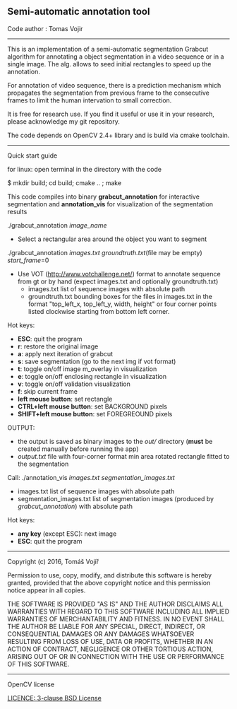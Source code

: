 ## Semi-automatic annotation tool

Code author : Tomas Vojir

________________

This is an implementation of a semi-automatic segmentation Grabcut algorithm for annotating a object segmentation
in a video sequence or in a single image. The alg. allows to seed initial rectangles to speed up the annotation.

For annotation of video sequence, there is a prediction mechanism which propagates the segmentation from 
previous frame to the consecutive frames to limit the human intervation to small correction.

It is free for research use. If you find it useful or use it in your research, please acknowledge my git repository.

The code depends on OpenCV 2.4+ library and is build via cmake toolchain.

_________________
Quick start guide

for linux: open terminal in the directory with the code

$ mkdir build; cd build; cmake .. ; make

This code compiles into binary **grabcut_annotation** for interactive segmentation 
and **annotation_vis** for visualization of the segmentation results

./grabcut_annotation *image_name*
- Select a rectangular area around the object you want to segment

./grabcut_annotation *images.txt* *groundtruth.txt*(file may be empty) *start_frame*=0
- Use VOT (http://www.votchallenge.net/) format  to annotate sequence from gt or by hand (expect images.txt and optionally groundtruth.txt)
    - images.txt list of sequence images with absolute path
    - groundtruth.txt bounding boxes for the files in images.txt in the format "top_left_x, top_left_y, width, height" or 
           four corner points listed clockwise starting from bottom left corner.

Hot keys:
- **ESC**: quit the program
- **r**: restore the original image
- **a**:  apply next iteration of grabcut
- **s**: save segmentation (go to the next img if vot format)
- **t**: toggle on/off image m_overlay in visualization
- **e**: toggle on/off enclosing rectangle in visualization
- **v**: toggle on/off validation visualization
- **f**: skip current frame
- **left mouse button**: set rectangle
- **CTRL+left mouse button**:  set BACKGROUND pixels
- **SHIFT+left mouse button**: set FOREGREOUND pixels

OUTPUT: 
- the output is saved as binary images to the *out/* directory (**must** be created manually before running the app) 
- *output.txt* file with four-corner format min area rotated rectangle fitted to the segmentation


Call:
./annotation_vis *images.txt* *segmentation_images.txt*
- images.txt list of sequence images with absolute path
- segmentation_images.txt list of segmentation images (produced by *grabcut_annotation*) with absolute path

Hot keys: 
- **any key** (except ESC): next image
- **ESC**: quit the program

_____________________________________
Copyright (c) 2016, Tomáš Vojíř

Permission to use, copy, modify, and distribute this software is hereby granted, 
provided that the above copyright notice and this permission notice 
appear in all copies.

THE SOFTWARE IS PROVIDED "AS IS" AND THE AUTHOR DISCLAIMS ALL WARRANTIES
WITH REGARD TO THIS SOFTWARE INCLUDING ALL IMPLIED WARRANTIES OF
MERCHANTABILITY AND FITNESS. IN NO EVENT SHALL THE AUTHOR BE LIABLE FOR
ANY SPECIAL, DIRECT, INDIRECT, OR CONSEQUENTIAL DAMAGES OR ANY DAMAGES
WHATSOEVER RESULTING FROM LOSS OF USE, DATA OR PROFITS, WHETHER IN AN
ACTION OF CONTRACT, NEGLIGENCE OR OTHER TORTIOUS ACTION, ARISING OUT OF
OR IN CONNECTION WITH THE USE OR PERFORMANCE OF THIS SOFTWARE.

__________________
OpenCV license

[LICENCE: 3-clause BSD License](LICENSE_OpenCV.txt)

